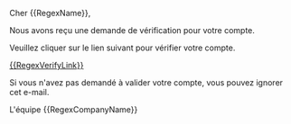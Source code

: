 Cher {{RegexName}},

Nous avons reçu une demande de vérification pour votre compte.

Veuillez cliquer sur le lien suivant pour vérifier votre compte.

<a href="{{RegexVerifyLink}}">{{RegexVerifyLink}}</a>

Si vous n'avez pas demandé à valider votre compte, vous pouvez ignorer cet e-mail.

L'équipe {{RegexCompanyName}}
